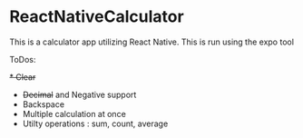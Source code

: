 # ReactNativeCalculator

This is a calculator app utilizing React Native. This is run using the expo tool

ToDos:

~~* Clear~~
* ~~Decimal~~ and Negative support
* Backspace
* Multiple calculation at once
* Utilty operations : sum, count, average
